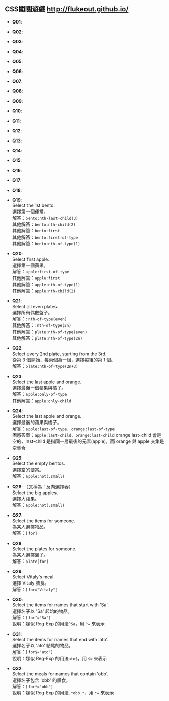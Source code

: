 ## CSS闖關遊戲 http://flukeout.github.io/
- **Q01**:
  <br>
  
- **Q02**:
  <br>
  
- **Q03**:
  <br>
  
- **Q04**:
  <br>
  
- **Q05**:
  <br>
  
- **Q06**:
  <br>
  
- **Q07**:
  <br>
  
- **Q08**:
  <br>
  
- **Q09**:
  <br>
  
- **Q10**:
  <br>
  
- **Q11**:
  <br>
  
- **Q12**:
  <br>
  
- **Q13**:
  <br>
  
- **Q14**:
  <br>
  
- **Q15**:
  <br>
  
- **Q16**:
  <br>
  
- **Q17**:
  <br>
  
- **Q18**:
  <br>
  
- **Q19**:
  <br>Select the 1st bento.
  <br>選擇第一個便當。
  <br>解答：```bento:nth-last-child(3)```
  <br>其他解答：```bento:nth-child(2)```
  <br>其他解答：```bento:first```
  <br>其他解答：```bento:first-of-type```
  <br>其他解答：```bento:nth-of-type(1)```
  
- **Q20**:
  <br>Select first apple.
  <br>選擇第一個蘋果。
  <br>解答：```apple:first-of-type```
  <br>其他解答：```apple:first```
  <br>其他解答：```apple:nth-of-type(1)```
  <br>其他解答：```apple:nth-child(2)```
  
- **Q21**:
  <br>Select all even plates.
  <br>選擇所有偶數盤子。
  <br>解答：```:nth-of-type(even)```
  <br>其他解答：```:nth-of-type(2n)```
  <br>其他解答：```plate:nth-of-type(even)```
  <br>其他解答：```plate:nth-of-type(2n)```
  
- **Q22**:
  <br>Select every 2nd plate, starting from the 3rd.
  <br>從第 3 個開始，每兩個為一組，選擇每組的第 1 個。
  <br>解答：```plate:nth-of-type(2n+3)```
  
- **Q23**:
  <br>Select the last apple and orange.
  <br>選擇最後一個蘋果與橘子。
  <br>解答：```apple:only-of-type```
  <br>其他解答：```apple:only-child```
  
- **Q24**:
  <br>Select the last apple and orange.
  <br>選擇最後的蘋果與橘子。
  <br>解答：```apple:last-of-type, orange:last-of-type```
  <br>困惑答案：```apple:last-child, orange:last-child``` orange:last-child 會是空的，last-child 是指同一層最後的元素(apple)，而 orange 與 apple 交集是空集合
  
- **Q25**: 
  <br>Select the empty bentos.
  <br>選擇空的便當。
  <br>解答：```apple:not(.small)```
  
- **Q26**: （又稱為：反向選擇器）
  <br>Select the big apples.
  <br>選擇大蘋果。
  <br>解答：```apple:not(.small)```
  
- **Q27**:
  <br>Select the items for someone.
  <br>為某人選擇物品。
  <br>解答：```[for]```
  
- **Q28**:
  <br>Select the plates for someone.
  <br>為某人選擇盤子。
  <br>解答：```plate[for]```
  
- **Q29**:
  <br>Select Vitaly's meal.
  <br>選擇 Vitaly 膳食。
  <br>解答：```[for="Vitaly"]```
  
- **Q30**:
  <br>Select the items for names that start with 'Sa'.
  <br>選擇名子以 'Sa' 起始的物品。
  <br>解答：```[for^="Sa"]```
  <br>說明：類似 Reg-Exp 的用法```^Sa```，用 ```^=``` 來表示
  
- **Q31**:
  <br>Select the items for names that end with 'ato'.
  <br>選擇名子以 'ato' 結尾的物品。
  <br>解答：```[for$="ato"]```
  <br>說明：類似 Reg-Exp 的用法```ato$```，用 ```$=``` 來表示
  
- **Q32**:
  <br>Select the meals for names that contain 'obb'.
  <br>選擇名子包含 'obb' 的膳食。
  <br>解答：```[for*="obb"]```
  <br>說明：類似 Reg-Exp 的用法```.*obb.*```，用 ```*=``` 來表示
  
